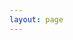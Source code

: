 ```yaml
---
layout: page
---
```


<script setup>
import {
  VPTeamPage,
  VPTeamPageTitle,
  VPTeamMembers
} from 'vitepress/theme'

const members = [
{
    avatar: 'kewohuixiang.jpg',
    name: '可我会像',
    title: '开发者',
    desc:'图鸟背锅侠'
  },
  {
    avatar: 'https://q1.qlogo.cn/g?b=qq&nk=3156027735&s=640',
    name: 'Star',
    title: '开发者',
    links: [
      { icon: 'github', link: 'https://github.com/ahua666' },
    ],
    desc:'全栈开发'
  },

{
    avatar: 'Jaylen.jpg',
    name: 'Jaylen',
    title: '开发者',
    desc:'负责TuniaoUI技术架构与实施，组织架构设计与升级优化等工作'
  },
{
    avatar: 'yuanyuan.jpg',
    name: '圆圆',
    title: '高级设计师',
    desc:'肥姑妈、sketch、即时设计、PS、Ai、Axure、墨刀、xiaopiu等'
  },
{
    avatar: 'buxuxiongwo.jpg',
    name: '不许凶我',
    title: '高级设计师',
    desc:'设计工具：PS、Ai、肥姑妈、AE、搅拌机、C4D等'
  },
{
    avatar: 'tu.jpg',
    name: '弃续',
    title: '开发者',
    desc:'负责TuniaoUI核心组件研发，维护与升级，技术支持等工作'
  }
  
]
</script>

<VPTeamPage>
  <VPTeamPageTitle>
    <template #title>
      关于我们
    </template>
    <template #lead>
    以下为Tuniao UI研发团队，排名不分先后：
    </template>
  </VPTeamPageTitle>
  <VPTeamMembers
    :members="members"
  />

</VPTeamPage>
